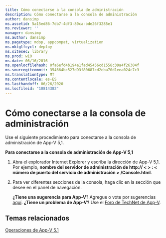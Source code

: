 ```yaml
---
title: Cómo conectarse a la consola de administración
description: Cómo conectarse a la consola de administración
author: dansimp
ms.assetid: 5a15ed86-7db7-4df3-80ca-bde26f3285e1
ms.reviewer: ''
manager: dansimp
ms.author: dansimp
ms.pagetype: mdop, appcompat, virtualization
ms.mktglfcycl: deploy
ms.sitesec: library
ms.prod: w10
ms.date: 06/16/2016
ms.openlocfilehash: 0fa6efd4b194a1fad45456cd1558c39a4f26304f
ms.sourcegitcommit: 354664bc527d93f80687cd2eba70d1eea024c7c3
ms.translationtype: MT
ms.contentlocale: es-ES
ms.lasthandoff: 06/26/2020
ms.locfileid: "10814382"
---
```

# Cómo conectarse a la consola de administración


Use el siguiente procedimiento para conectarse a la consola de administración de App-V 5,1.

**Para conectarse a la consola de administración de App-V 5,1**

1.  Abra el explorador Internet Explorer y escriba la dirección de App-V 5,1. Por ejemplo, **nombre del servidor de administración de http:// &lt; &gt; : &lt; número de puerto del servicio de administración &gt; /Console.html**.

2.  Para ver diferentes secciones de la consola, haga clic en la sección que desee en el panel de navegación.

    **¿Tiene una sugerencia para App-V**? Agregue o vote por sugerencias [aquí](http://appv.uservoice.com/forums/280448-microsoft-application-virtualization). **¿Tiene un problema de App-V?** Use el [Foro de TechNet de App-V](https://social.technet.microsoft.com/Forums/home?forum=mdopappv).

## Temas relacionados


[Operaciones de App-V 5.1](operations-for-app-v-51.md)

 

 





